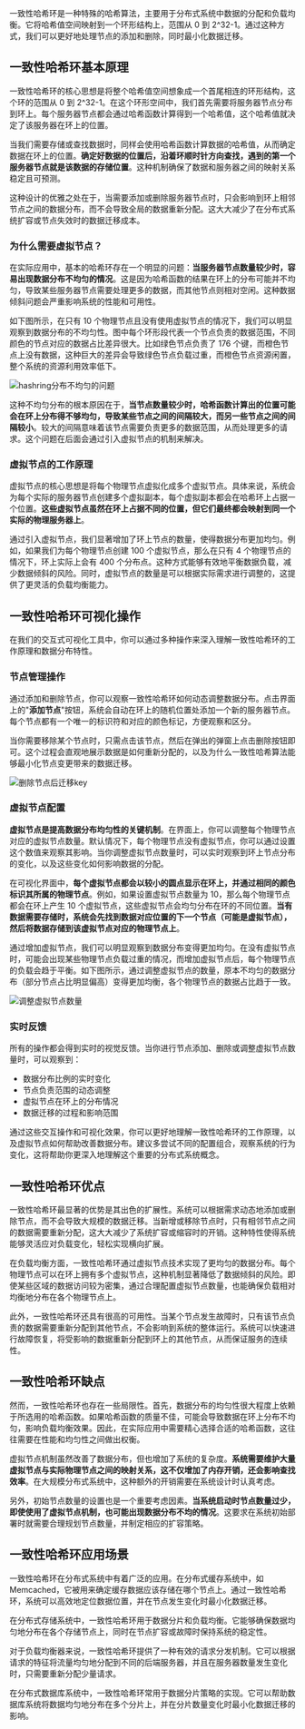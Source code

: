 一致性哈希环是一种特殊的哈希算法，主要用于分布式系统中数据的分配和负载均衡。它将哈希值空间映射到一个环形结构上，范围从 0 到 2^32-1。通过这种方式，我们可以更好地处理节点的添加和删除，同时最小化数据迁移。

## 一致性哈希环基本原理

一致性哈希环的核心思想是将整个哈希值空间想象成一个首尾相连的环形结构，这个环的范围从 0 到 2^32-1。在这个环形空间中，我们首先需要将服务器节点分布到环上。每个服务器节点都会通过哈希函数计算得到一个哈希值，这个哈希值就决定了该服务器在环上的位置。

当我们需要存储或查找数据时，同样会使用哈希函数计算数据的哈希值，从而确定数据在环上的位置。**确定好数据的位置后，沿着环顺时针方向查找，遇到的第一个服务器节点就是该数据的存储位置**。这种机制确保了数据和服务器之间的映射关系稳定且可预测。

这种设计的优雅之处在于，当需要添加或删除服务器节点时，只会影响到环上相邻节点之间的数据分布，而不会导致全局的数据重新分配。这大大减少了在分布式系统扩容或节点失效时的数据迁移成本。

### 为什么需要虚拟节点？

在实际应用中，基本的哈希环存在一个明显的问题：**当服务器节点数量较少时，容易出现数据分布不均匀的情况**。这是因为哈希函数的结果在环上的分布可能并不均匀，导致某些服务器节点需要处理更多的数据，而其他节点则相对空闲。这种数据倾斜问题会严重影响系统的性能和可用性。

如下图所示，在只有 10 个物理节点且没有使用虚拟节点的情况下，我们可以明显观察到数据分布的不均匀性。图中每个环形段代表一个节点负责的数据范围，不同颜色的节点对应的数据占比差异很大。比如绿色节点负责了 176 个键，而橙色节点上没有数据，这种巨大的差异会导致绿色节点负载过重，而橙色节点资源闲置，整个系统的资源利用效率低下。

![hashring分布不均匀的问题](https://games.programnotes.cn/20241107_ai_gallery_hashring_average.png)

这种不均匀分布的根本原因在于，**当节点数量较少时，哈希函数计算出的位置可能会在环上分布得不够均匀，导致某些节点之间的间隔较大，而另一些节点之间的间隔较小**。较大的间隔意味着该节点需要负责更多的数据范围，从而处理更多的请求。这个问题在后面会通过引入虚拟节点的机制来解决。

### 虚拟节点的工作原理

虚拟节点的核心思想是将每个物理节点虚拟化成多个虚拟节点。具体来说，系统会为每个实际的服务器节点创建多个虚拟副本，每个虚拟副本都会在哈希环上占据一个位置。**这些虚拟节点虽然在环上占据不同的位置，但它们最终都会映射到同一个实际的物理服务器上**。

通过引入虚拟节点，我们显著增加了环上节点的数量，使得数据分布更加均匀。例如，如果我们为每个物理节点创建 100 个虚拟节点，那么在只有 4 个物理节点的情况下，环上实际上会有 400 个分布点。这种方式能够有效地平衡数据负载，减少数据倾斜的风险。同时，虚拟节点的数量是可以根据实际需求进行调整的，这提供了更灵活的负载均衡能力。

## 一致性哈希环可视化操作

在我们的交互式可视化工具中，你可以通过多种操作来深入理解一致性哈希环的工作原理和数据分布特性。

### 节点管理操作

通过添加和删除节点，你可以观察一致性哈希环如何动态调整数据分布。点击界面上的"**添加节点**"按钮，系统会自动在环上的随机位置处添加一个新的服务器节点。每个节点都有一个唯一的标识符和对应的颜色标记，方便观察和区分。

当你需要移除某个节点时，只需点击该节点，然后在弹出的弹窗上点击删除按钮即可。这个过程会直观地展示数据是如何重新分配的，以及为什么一致性哈希算法能够最小化节点变更带来的数据迁移。

![删除节点后迁移key](https://games.programnotes.cn/20241107_ai_gallery_hashring_deletenode.png)

### 虚拟节点配置

**虚拟节点是提高数据分布均匀性的关键机制**。在界面上，你可以调整每个物理节点对应的虚拟节点数量。默认情况下，每个物理节点没有虚拟节点，你可以通过设置这个数值来观察其影响。当你调整虚拟节点数量时，可以实时观察到环上节点分布的变化，以及这些变化如何影响数据的分配。

在可视化界面中，**每个虚拟节点都会以较小的圆点显示在环上，并通过相同的颜色标识其所属的物理节点**。例如，如果设置虚拟节点数量为 10，那么每个物理节点都会在环上产生 10 个虚拟节点，这些虚拟节点会均匀分布在环的不同位置。**当有数据需要存储时，系统会先找到数据对应位置的下一个节点（可能是虚拟节点），然后将数据存储到该虚拟节点对应的物理节点上**。

通过增加虚拟节点，我们可以明显观察到数据分布变得更加均匀。在没有虚拟节点时，可能会出现某些物理节点负载过重的情况，而增加虚拟节点后，每个物理节点的负载会趋于平衡。如下图所示，通过调整虚拟节点的数量，原本不均匀的数据分布（部分节点占比明显偏高）变得更加均衡，各个物理节点的数据占比趋于一致。

![调整虚拟节点数量](https://games.programnotes.cn/20241107_ai_gallery_hashring_virtualnode.png)

### 实时反馈

所有的操作都会得到实时的视觉反馈。当你进行节点添加、删除或调整虚拟节点数量时，可以观察到：

- 数据分布比例的实时变化
- 节点负责范围的动态调整
- 虚拟节点在环上的分布情况
- 数据迁移的过程和影响范围

通过这些交互操作和可视化效果，你可以更好地理解一致性哈希环的工作原理，以及虚拟节点如何帮助改善数据分布。建议多尝试不同的配置组合，观察系统的行为变化，这将帮助你更深入地理解这个重要的分布式系统概念。

## 一致性哈希环优点

一致性哈希环最显著的优势是其出色的扩展性。系统可以根据需求动态地添加或删除节点，而不会导致大规模的数据迁移。当新增或移除节点时，只有相邻节点之间的数据需要重新分配，这大大减少了系统扩容或缩容时的开销。这种特性使得系统能够灵活应对负载变化，轻松实现横向扩展。

在负载均衡方面，一致性哈希环通过虚拟节点技术实现了更均匀的数据分布。每个物理节点可以在环上拥有多个虚拟节点，这种机制显著降低了数据倾斜的风险。即使某些区域的数据访问较为密集，通过合理配置虚拟节点数量，也能确保负载相对均衡地分布在各个物理节点上。

此外，一致性哈希环还具有很高的可用性。当某个节点发生故障时，只有该节点负责的数据需要重新分配到其他节点，不会影响到系统的整体运行。系统可以快速进行故障恢复，将受影响的数据重新分配到环上的其他节点，从而保证服务的连续性。

## 一致性哈希环缺点

然而，一致性哈希环也存在一些局限性。首先，数据分布的均匀性很大程度上依赖于所选用的哈希函数。如果哈希函数的质量不佳，可能会导致数据在环上分布不均匀，影响负载均衡效果。因此，在实际应用中需要精心选择合适的哈希函数，这往往需要在性能和均匀性之间做出权衡。

虚拟节点机制虽然改善了数据分布，但也增加了系统的复杂度。**系统需要维护大量虚拟节点与实际物理节点之间的映射关系，这不仅增加了内存开销，还会影响查找效率**。在大规模分布式系统中，这种额外的开销需要在系统设计时认真考虑。

另外，初始节点数量的设置也是一个重要考虑因素。**当系统启动时节点数量过少，即使使用了虚拟节点机制，也可能出现数据分布不均的情况**。这要求在系统初始部署时就需要合理规划节点数量，并制定相应的扩容策略。

## 一致性哈希环应用场景

一致性哈希环在分布式系统中有着广泛的应用。在分布式缓存系统中，如 Memcached，它被用来确定缓存数据应该存储在哪个节点上。通过一致性哈希环，系统可以高效地定位数据位置，并在节点发生变化时最小化数据迁移。

在分布式存储系统中，一致性哈希环用于数据分片和负载均衡。它能够确保数据均匀地分布在各个存储节点上，同时在节点扩容或故障时保持系统的稳定性。

对于负载均衡器来说，一致性哈希环提供了一种有效的请求分发机制。它可以根据请求的特征将流量均匀地分配到不同的后端服务器，并且在服务器数量发生变化时，只需要重新分配少量请求。

在分布式数据库系统中，一致性哈希环常用于数据分片策略的实现。它可以帮助数据库系统将数据均匀地分布在多个分片上，并在分片数量变化时最小化数据迁移的影响。
